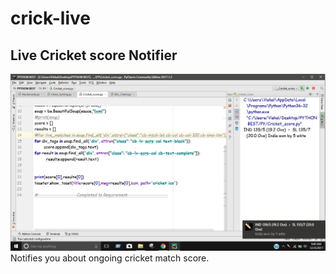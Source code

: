 # crick-live
Live Cricket score Notifier
--------------------
![image](https://github.com/the-vishal/crick-live/blob/master/Screenshot%20(33).png)
 Notifies you about ongoing cricket match score.
